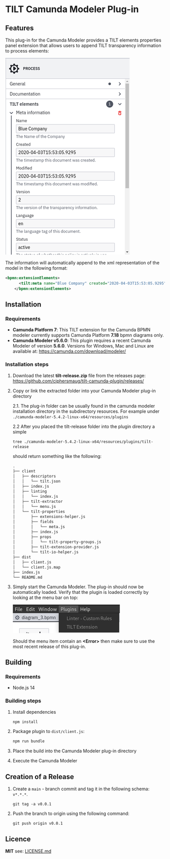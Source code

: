 # TILT Camunda Modeler Plug-in
## Features
This plug-in for the Camunda Modeler provides a TILT elements properties panel extension that allows users to append TILT transparency information to process elements:

![alt image](./images/properties_panel_extension.png)

The information will automatically append to the xml representation of the model in the following format:

```xml
<bpmn:extensionElements>
      <tilt:meta name="Blue Company" created="2020-04-03T15:53:05.9295" modified="2020-04-03T15:53:05.9295" version="2" language="en" status="active" url="Mythisturl.com" />
    </bpmn:extensionElements>
```
## Installation

### Requirements
- **Camunda Platform 7**:
This TILT extension for the Camunda BPMN modeler currently supports Camunda Platform **7.18** bpmn diagrams only.
- **Camunda Modeler v5.6.0**: This plugin requires a recent Camunda Modeler of version **5.6.0**. Versions for Windows, Mac and Linux are available at: https://camunda.com/download/modeler/

### Installation steps

1. Download the latest **tilt-release.zip** file from the releases page: https://github.com/ciphersmaug/tilt-camunda-plugin/releases/

2. Copy or link the extracted folder into your Camunda Modeler plug-in directory
    
    2.1. The plug-in folder can be usually found in the camunda modeler installation directory in the subdirectory resources. For example under ``./camunda-modeler-5.4.2-linux-x64/resources/plugins``
    
    2.2 After you placed the tilt-release folder into the plugin directory a simple 
    ```
    tree ./camunda-modeler-5.4.2-linux-x64/resources/plugins/tilt-release
    ``` 
    should return something like the following:
    ```
    .
    ├── client
    │   ├── descriptors
    │   │   └── tilt.json
    │   ├── index.js
    │   ├── linting
    │   │   └── index.js
    │   ├── tilt-extractor
    │   │   └── menu.js
    │   └── tilt-properties
    │       ├── extensions-helper.js
    │       ├── fields
    │       │   └── meta.js
    │       ├── index.js
    │       ├── props
    │       │   └── tilt-property-groups.js
    │       ├── tilt-extension-provider.js
    │       └── tilt-io-helper.js
    ├── dist
    │   ├── client.js
    │   └── client.js.map
    ├── index.js
    └── README.md

    ```

3. Simply start the Camunda Modeler. The plug-in should now be automatically loaded. Verify that the plugin is loaded correctly by looking at the menu bar on top: 

    ![Menu bar with Tilt Extension item](./images/menu.png)

    Should the menu item contain an **\<Error\>** then make sure to use the most recent release of this plug-in.



## Building

### Requirements
- Node.js 14

### Building steps
1. Install dependencies
    ```sh
    npm install
    ```

2. Package plugin to `dist/client.js`:
    ```sh
    npm run bundle
    ```

3. Place the build into the Camunda Modeler plug-in directory

4. Execute the Camunda Modeler

## Creation of a Release
1. Create a `main` - branch commit and tag it in the following schema: `v*.*.*`.

    ```
    git tag -a v0.0.1
    ```
2. Push the branch to origin using the following command: 
    ```
    git push origin v0.0.1
    ```

## Licence

**MIT** see: [LICENSE.md](LICENSE.md)
